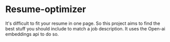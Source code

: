 # Resume-optimizer
It's difficult to fit your resume in one page. So this project aims to find the best stuff you should include to match a job description. It uses the Open-ai embeddings api to do so.
